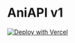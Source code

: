 # AniAPI v1

[![Deploy with Vercel](https://vercel.com/button)](https://vercel.com/new/clone?repository-url=)
